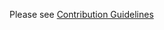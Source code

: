 Please see [Contribution Guidelines](https://docs.mattermost.com/developer/contribution-guide.html)
